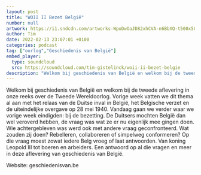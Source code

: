 ```yaml
---
layout: post
title: "WOII II Bezet België"
number: null
artwork: https://i1.sndcdn.com/artworks-WpoDwOaJD82xhCVA-n6BbXQ-t500x500.jpg
author: Tim
date: 2022-02-13 23:07:01 +0100
categories: podcast
tag: ["oorlog","Geschiedenis van België"]
embed_player:
  type: soundcloud
  src: https://soundcloud.com/tim-gistelinck/woii-ii-bezet-belgie
description: "Welkom bij geschiedenis van België en welkom bij de tweede aflevering in onze reeks over de Tweede Wereldoorlog."
---
```

Welkom bij geschiedenis van België en welkom bij de tweede aflevering in onze reeks over de Tweede Wereldoorlog. Vorige week vatten we dit thema al aan met het relaas van de Duitse inval in België, het Belgische verzet en de uiteindelijke overgave op 28 mei 1940. Vandaag gaan we verder waar we vorige week eindigden: bij de bezetting. De Duitsers mochten België dan wel veroverd hebben, de vraag was wat ze er nu eigenlijk mee gingen doen. Wie achtergebleven was werd ook met andere vraag geconfronteerd. Wat zouden zij doen? Rebelleren, collaboreren of simpelweg conformeren? Op die vraag moest zowat iedere Belg vroeg of laat antwoorden. Van koning Leopold III tot boeren en arbeiders. Een antwoord op al die vragen en meer in deze aflevering van geschiedenis van België. 

Website: geschiedenisvan.be
